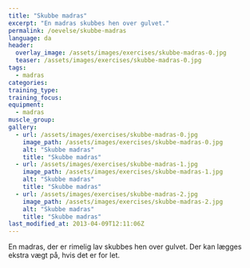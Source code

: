 ```yaml
---
title: "Skubbe madras"
excerpt: "En madras skubbes hen over gulvet."
permalink: /oevelse/skubbe-madras
language: da
header:
  overlay_image: /assets/images/exercises/skubbe-madras-0.jpg
  teaser: /assets/images/exercises/skubbe-madras-0.jpg
tags:
  - madras
categories:
training_type: 
training_focus: 
equipment:
  - madras
muscle_group:
gallery:
  - url: /assets/images/exercises/skubbe-madras-0.jpg
    image_path: /assets/images/exercises/skubbe-madras-0.jpg
    alt: "Skubbe madras"
    title: "Skubbe madras"
  - url: /assets/images/exercises/skubbe-madras-1.jpg
    image_path: /assets/images/exercises/skubbe-madras-1.jpg
    alt: "Skubbe madras"
    title: "Skubbe madras"
  - url: /assets/images/exercises/skubbe-madras-2.jpg
    image_path: /assets/images/exercises/skubbe-madras-2.jpg
    alt: "Skubbe madras"
    title: "Skubbe madras"
last_modified_at: 2013-04-09T12:11:06Z
---
```


En madras, der er rimelig lav skubbes hen over gulvet. Der kan lægges ekstra vægt på, hvis det er for let.

